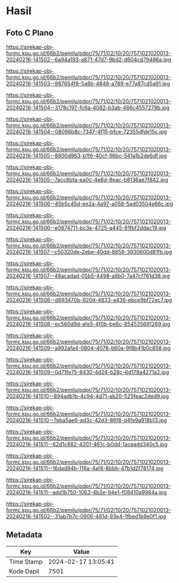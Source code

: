 # Hasil

## Foto C Plano

https://sirekap-obj-formc.kpu.go.id/66b2/pemilu/pdpr/75/71/02/10/20/7571021020013-20240216-141502--6a94a193-a871-47d7-9bd2-d604cd79486a.jpg

https://sirekap-obj-formc.kpu.go.id/66b2/pemilu/pdpr/75/71/02/10/20/7571021020013-20240216-141503--987654f8-5a8b-4848-a789-e77a87cd5a91.jpg

https://sirekap-obj-formc.kpu.go.id/66b2/pemilu/pdpr/75/71/02/10/20/7571021020013-20240216-141504--3178c197-fc6a-4082-b3ab-466c4557279b.jpg

https://sirekap-obj-formc.kpu.go.id/66b2/pemilu/pdpr/75/71/02/10/20/7571021020013-20240216-141504--08096b8c-7347-4f15-bfce-72355dfde15c.jpg

https://sirekap-obj-formc.kpu.go.id/66b2/pemilu/pdpr/75/71/02/10/20/7571021020013-20240216-141505--8900d963-b1f6-40cf-96bc-541a1b2de6df.jpg

https://sirekap-obj-formc.kpu.go.id/66b2/pemilu/pdpr/75/71/02/10/20/7571021020013-20240216-141505--7acc8bfa-ea0c-4e8d-8eac-b8136ae7f842.jpg

https://sirekap-obj-formc.kpu.go.id/66b2/pemilu/pdpr/75/71/02/10/20/7571021020013-20240216-141506--45b5c45d-ee2a-4a97-a058-5ad03504e66c.jpg

https://sirekap-obj-formc.kpu.go.id/66b2/pemilu/pdpr/75/71/02/10/20/7571021020013-20240216-141506--e0674711-bc3e-4725-a445-81fbf2ddac19.jpg

https://sirekap-obj-formc.kpu.go.id/66b2/pemilu/pdpr/75/71/02/10/20/7571021020013-20240216-141507--c50320de-2ebe-40dd-8858-3930600d81fb.jpg

https://sirekap-obj-formc.kpu.go.id/66b2/pemilu/pdpr/75/71/02/10/20/7571021020013-20240216-141507--48acadad-05b5-4498-a6b0-7a47cf761d38.jpg

https://sirekap-obj-formc.kpu.go.id/66b2/pemilu/pdpr/75/71/02/10/20/7571021020013-20240216-141508--d893470b-920d-4833-a436-ebce9bf72ec7.jpg

https://sirekap-obj-formc.kpu.go.id/66b2/pemilu/pdpr/75/71/02/10/20/7571021020013-20240216-141508--ec560d9d-afe5-4f0b-be6c-854535691269.jpg

https://sirekap-obj-formc.kpu.go.id/66b2/pemilu/pdpr/75/71/02/10/20/7571021020013-20240216-141509--a992afa4-0804-4078-b60a-9f8b41b0c858.jpg

https://sirekap-obj-formc.kpu.go.id/66b2/pemilu/pdpr/75/71/02/10/20/7571021020013-20240216-141509--0d71fe75-8430-4d24-b28c-6d178a4271a2.jpg

https://sirekap-obj-formc.kpu.go.id/66b2/pemilu/pdpr/75/71/02/10/20/7571021020013-20240216-141510--894adb1b-4c94-4d71-ab20-525feac2ded9.jpg

https://sirekap-obj-formc.kpu.go.id/66b2/pemilu/pdpr/75/71/02/10/20/7571021020013-20240216-141510--7eba5ae6-ad3c-42d3-86f8-d4fe9a918b13.jpg

https://sirekap-obj-formc.kpu.go.id/66b2/pemilu/pdpr/75/71/02/10/20/7571021020013-20240216-141511--62d1c882-4201-461c-b0dd-1aceadd340c5.jpg

https://sirekap-obj-formc.kpu.go.id/66b2/pemilu/pdpr/75/71/02/10/20/7571021020013-20240216-141511--16dad94b-116a-4af8-8bbb-47b1d2f78174.jpg

https://sirekap-obj-formc.kpu.go.id/66b2/pemilu/pdpr/75/71/02/10/20/7571021020013-20240216-141511--add1b750-1063-4b2e-94e1-f08410a9984a.jpg

https://sirekap-obj-formc.kpu.go.id/66b2/pemilu/pdpr/75/71/02/10/20/7571021020013-20240216-141502--31ab7b7c-0906-481d-93e4-1fbed1b9e0f1.jpg


## Metadata

| Key        | Value               |
| ---------- | ------------------- |
| Time Stamp | 2024-02-17 13:05:41 |
| Kode Dapil | 7501                |



